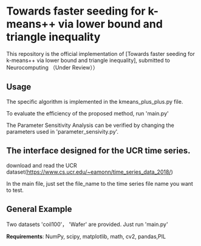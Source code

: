 # Towards faster seeding for k-means++ via lower bound and triangle inequality
This repository is the official implementation of [Towards faster seeding for k-means++ via lower bound and triangle inequality], submitted to Neurocomputing （Under Review））

## Usage

The specific algorithm is implemented in the kmeans_plus_plus.py file.

To evaluate the efficiency of the proposed method, run 'main.py'

The Parameter Sensitivity Analysis can be verified by changing the parameters used in 'parameter_sensivity.py'.

## The interface designed for the UCR time series.

download and read the UCR dataset(https://www.cs.ucr.edu/~eamonn/time_series_data_2018/)

In the main file, just set the file_name to the time series file name you want to test.

## General Example
Two datasets 'coil100'， 'Wafer' are provided. Just run 'main.py'

**Requirements**: NumPy, scipy, matplotlib, math, cv2, pandas,PIL



